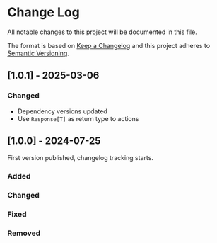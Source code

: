 # Change Log

All notable changes to this project will be documented in this file.

The format is based on [Keep a Changelog](https://keepachangelog.com/)
and this project adheres to [Semantic Versioning](https://semver.org/).

## [1.0.1] - 2025-03-06

### Changed

- Dependency versions updated
- Use `Response[T]` as return type to actions

## [1.0.0] - 2024-07-25

First version published, changelog tracking starts.

### Added

### Changed

### Fixed

### Removed
